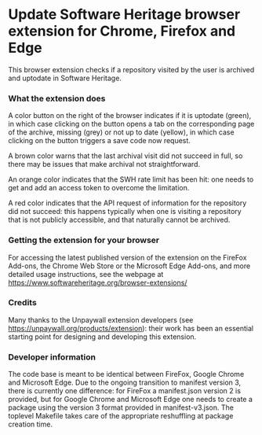 # Update Software Heritage browser extension for Chrome, Firefox and Edge

This browser extension checks if a repository visited by the user is archived
and uptodate in Software Heritage.

### What the extension does

A color button on the right of the browser indicates if it is uptodate (green),
in which case clicking on the button opens a tab on the corresponding page of
the archive, missing (grey) or not up to date (yellow), in which case clicking
on the button triggers a save code now request.

A brown color warns that the last archival visit did not succeed in full, so
there may be issues that make archival not straightforward.

An orange color indicates that the SWH rate limit has been hit: one needs to
get and add an access token to overcome the limitation.

A red color indicates that the API request of information for the repository
did not succeed: this happens typically when one is visiting a repository
that is not publicly accessible, and that naturally cannot be archived.


### Getting the extension for your browser

For accessing the latest published version of the extension on the FireFox
Add-ons, the Chrome Web Store or the Microsoft Edge Add-ons, and more detailed usage instructions, see the webpage at
https://www.softwareheritage.org/browser-extensions/

### Credits

Many thanks to the Unpaywall extension developers (see
https://unpaywall.org/products/extension): their work has been an essential
starting point for designing and developing this extension.

### Developer information

The code base is meant to be identical between FireFox, Google Chrome and Microsoft Edge.
Due to the ongoing transition to manifest version 3, there is currently
one difference: for FireFox a manifest.json version 2 is provided, but
for Google Chrome and Microsoft Edge one needs to create a package using the version 3
format provided in manifest-v3.json.
The toplevel Makefile takes care of the appropriate reshuffling at package creation time.
